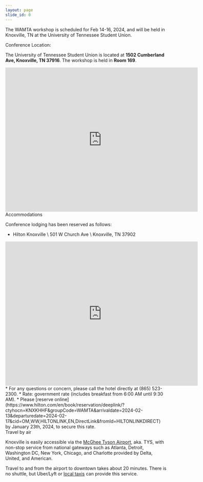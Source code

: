```yaml
---
layout: page
slide_id: 0
---
```


<div class="container">
<div class="row mt-xs-0 mt-sm-0 mt-md-1 mt-lg-2 mt-xl-3 mb-xs-2 mb-sm-2">
<div class="col text-muted" markdown="1">

The WAMTA workshop is scheduled for Feb 14-16, 2024, and will be held in Knoxville, TN at the University of Tennessee Student Union.

<div class="text-info" >Conference Location:</div>

The University of Tennessee Student Union is located at **1502 Cumberland Ave, Knoxville, TN 37916**. The workshop is held in **Room 169**.

<center>
<iframe src="https://www.google.com/maps/embed?pb=!1m18!1m12!1m3!1d3229.5944254841656!2d-83.93160522381487!3d35.95689021478153!2m3!1f0!2f0!3f0!3m2!1i1024!2i768!4f13.1!3m3!1m2!1s0x885c17e0c192368d%3A0xad6050ea6822d245!2sUniversity%20of%20Tennessee%20Student%20Union!5e0!3m2!1sen!2sus!4v1698855518639!5m2!1sen!2sus" width="600" height="450" style="border:0;" allowfullscreen="" loading="lazy" referrerpolicy="no-referrer-when-downgrade"></iframe>
</center>

<div class="text-info">Accommodations</div>

Conference lodging has been reserved as follows:

* Hilton Knoxville \\
  501 W Church Ave \\
  Knoxville, TN 37902
<center>
<iframe src="https://www.google.com/maps/embed?pb=!1m18!1m12!1m3!1d12740.65927158379!2d-83.9313079630256!3d35.95606861181532!2m3!1f0!2f0!3f0!3m2!1i1024!2i768!4f13.1!3m3!1m2!1s0x885c17c35e1d9427%3A0xcd3dc1cc60cdaa1f!2sHilton%20Knoxville!5e0!3m2!1sen!2sus!4v1698855708433!5m2!1sen!2sus" width="600" height="450" style="border:0;" allowfullscreen="" loading="lazy" referrerpolicy="no-referrer-when-downgrade"></iframe>
</center>
* For any questions or concern, please call the hotel directly at (865) 523-2300.
* Rate: government rate (includes breakfast from 6:00 AM until 9:30 AM).
* Please [reserve online](https://www.hilton.com/en/book/reservation/deeplink/?ctyhocn=KNXKHHF&groupCode=WAMTA&arrivaldate=2024-02-13&departuredate=2024-02-17&cid=OM,WW,HILTONLINK,EN,DirectLink&fromId=HILTONLINKDIRECT) by January 23th, 2024, to secure this rate.

<div class="text-info">Travel by air</div>

Knoxville is easily accessible via the [McGhee Tyson Airport](https://www.flyknoxville.com/), aka. TYS, with non-stop service from national gateways such as Atlanta, Detroit, Washington DC, New York, Chicago, and Charlotte provided by Delta, United, and American.

Travel to and from the airport to downtown takes about 20 minutes. There is no shuttle, but Uber/Lyft or [local taxis](https://www.flyknoxville.com/ground-transportation/#tbTaxis) can provide this service. 

</div>

</div>
